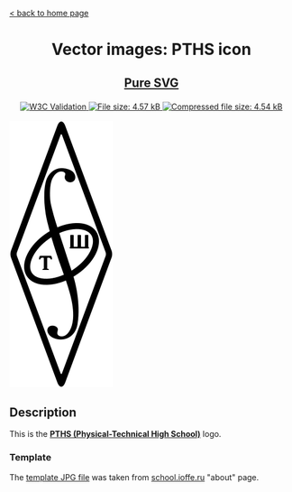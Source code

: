 [&lt; back to home page](../../../../ "Home page")

<h1><p align="center">Vector images: PTHS icon</p></h1>

<h2><p align="center"><a href="PTHS.svg" title="View & Download PTHS icon">Pure SVG</a></p></h2>
<div class="spoiler">
	<div class="spoiler_text" onclick="this.parentNode.classList.toggle('shown')"></div>
	<div class="spoiler_content">
		<div class="badges" align="center">
			<a href="https://validator.w3.org/nu/?showsource=yes&showoutline=yes&showimagereport=yes&doc=http%3A%2F%2Fsvg.n-panuhin.info%2FSVG%2FPTHS%2FPTHS.svg" target="_blank">
				<img alt="W3C Validation" src="https://img.shields.io/w3c-validation/xml?preset=SVG%201.1%2C%20URL%2C%20XHTML%2C%20MathML%203.0&targetUrl=http%3A%2F%2Fn-panuhin.info%2Fredirect.php%3Fu%3Dhttp%3A%2F%2Fsvg.n-panuhin.info%2FSVG%2FPTHS%2FPTHS.svg">
			</a>
			<a href="PTHS.svg" target="_blank" title="File size">
				<img alt="File size: 4.57 kB" src="https://img.shields.io/static/v1?cacheSeconds=10800&style=flat&label=File%20size&message=4.57%20kB&color=0aa">
			</a>
			<a href="./src/PTHS.min.svg" target="_blank" title="File size">
				<img alt="Compressed file size: 4.54 kB" src="https://img.shields.io/static/v1?cacheSeconds=10800&style=flat&label=Compressed&message=4.54%20kB&color=bb0">
			</a>
		</div>
		<div>
			<br>
			<img src="PTHS.svg" alt="PTHS icon" title="PTHS icon">
			<br>
		</div>
	</div>
</div>

## Description

This is the **[PTHS (Physical-Technical High School)](http://school.ioffe.ru "Visit school.ioffe.ru")** logo.

### Template

The [template JPG file](http://www.school.ioffe.ru/album/photos/365.jpg "See template JPG file") was taken from [school.ioffe.ru](http://www.school.ioffe.ru/readings/pths_about_en.html "Visit school.ioffe.ru/readings/pths_about_en.html") "about" page.